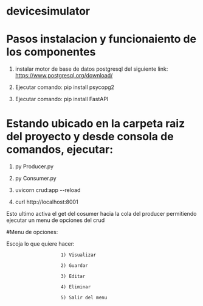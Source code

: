 # devicesimulator
# Pasos instalacion y funcionaiento de los componentes

1) instalar motor de base de datos postgresql del siguiente link: https://www.postgresql.org/download/

2) Ejecutar comando: pip install psycopg2

3) Ejecutar comando: pip install  FastAPI


# Estando ubicado en la carpeta raiz del proyecto y desde consola de comandos, ejecutar:

1) py Producer.py

2) py Consumer.py

3) uvicorn crud:app --reload

4) curl http://localhost:8001 


Esto ultimo activa el get del cosumer hacia la cola del producer permitiendo ejecutar un menu de opciones del crud

#Menu de opciones:

Escoja lo que quiere hacer:

                        1) Visualizar
												
                        2) Guardar
												
                        3) Editar
												
                        4) Eliminar 
												
                        5) Salir del menu

